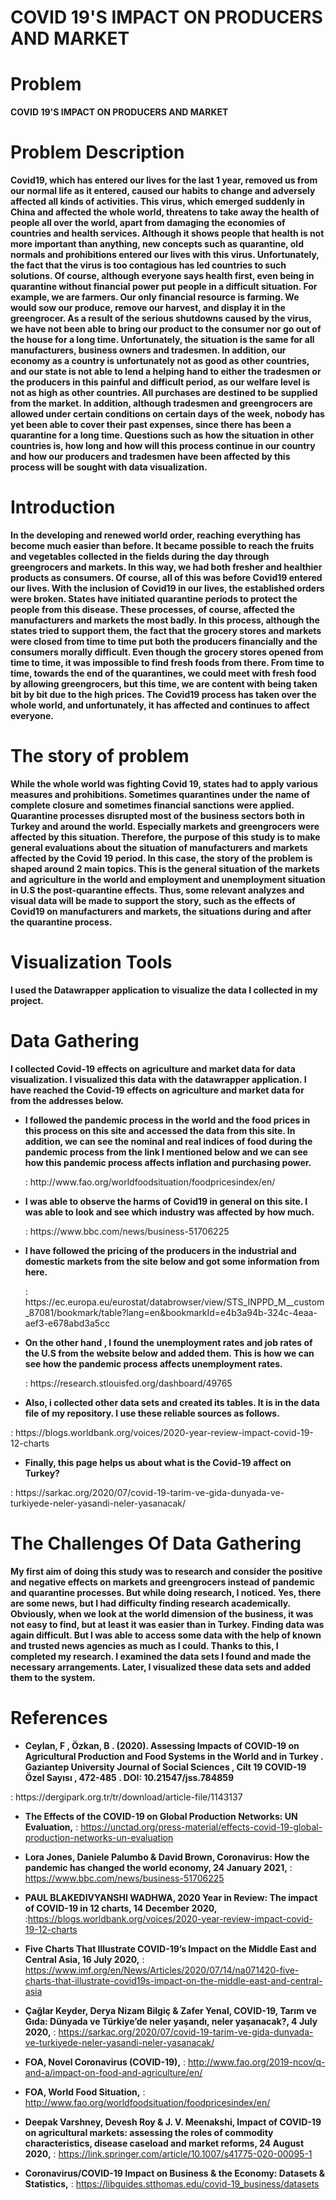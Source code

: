 # COVID 19'S IMPACT ON PRODUCERS AND MARKET

# Problem
**COVID 19'S IMPACT ON PRODUCERS AND MARKET**

# Problem Description
  **Covid19, which has entered our lives for the last 1 year, removed us from our normal life as it entered, caused our habits to change and adversely affected all kinds of activities. This virus, which emerged suddenly in China and affected the whole world, threatens to take away the health of people all over the world, apart from damaging the economies of countries and health services. Although it shows people that health is not more important than anything, new concepts such as quarantine, old normals and prohibitions entered our lives with this virus. Unfortunately, the fact that the virus is too contagious has led countries to such solutions. Of course, although everyone says health first, even being in quarantine without financial power put people in a difficult situation. For example, we are farmers. Our only financial resource is farming. We would sow our produce, remove our harvest, and display it in the greengrocer. As a result of the serious shutdowns caused by the virus, we have not been able to bring our product to the consumer nor go out of the house for a long time. Unfortunately, the situation is the same for all manufacturers, business owners and tradesmen. In addition, our economy as a country is unfortunately not as good as other countries, and our state is not able to lend a helping hand to either the tradesmen or the producers in this painful and difficult period, as our welfare level is not as high as other countries. All purchases are destined to be supplied from the market. In addition, although tradesmen and greengrocers are allowed under certain conditions on certain days of the week, nobody has yet been able to cover their past expenses, since there has been a quarantine for a long time. Questions such as how the situation in other countries is, how long and how will this process continue in our country and how our producers and tradesmen have been affected by this process will be sought with data visualization.**

# Introduction
  **In the developing and renewed world order, reaching everything has become much easier than before. It became possible to reach the fruits and vegetables collected in the fields during the day through greengrocers and markets. In this way, we had both fresher and healthier products as consumers. Of course, all of this was before Covid19 entered our lives. With the inclusion of Covid19 in our lives, the established orders were broken. States have initiated quarantine periods to protect the people from this disease. These processes, of course, affected the manufacturers and markets the most badly. In this process, although the states tried to support them, the fact that the grocery stores and markets were closed from time to time put both the producers financially and the consumers morally difficult. Even though the grocery stores opened from time to time, it was impossible to find fresh foods from there. From time to time, towards the end of the quarantines, we could meet with fresh food by allowing greengrocers, but this time, we are content with being taken bit by bit due to the high prices. The Covid19 process has taken over the whole world, and unfortunately, it has affected and continues to affect everyone.**

# The story of problem
  **While the whole world was fighting Covid 19, states had to apply various measures and prohibitions. Sometimes quarantines under the name of complete closure and sometimes financial sanctions were applied. Quarantine processes disrupted most of the business sectors both in Turkey and around the world. Especially markets and greengrocers were affected by this situation. Therefore, the purpose of this study is to make general evaluations about the situation of manufacturers and markets affected by the Covid 19 period. In this case, the story of the problem is shaped around 2 main topics. This is the general situation of the markets and agriculture in the world and employment and unemployment situation in U.S  the post-quarantine effects. Thus, some relevant analyzes and visual data will be made to support the story, such as the effects of Covid19 on manufacturers and markets, the situations during and after the quarantine process.**

# Visualization Tools
**I used the Datawrapper application to visualize the data I collected in my project.**

# Data Gathering
  **I collected Covid-19 effects on agriculture and market data for data visualization. I visualized this data with the datawrapper application. I have reached the Covid-19 effects on agriculture and market data for  from the addresses below.**


- **I followed the pandemic process in the world and the food prices in this process on this site and accessed the data from this site. In addition, we can see the nominal and real indices of food during the pandemic process from the link I mentioned below and we can see how this pandemic process affects inflation and purchasing power.**
  <link> : http://www.fao.org/worldfoodsituation/foodpricesindex/en/
  
  
- **I was able to observe the harms of Covid19 in general on this site. I was able to look and see which industry was affected by how much.**
  <link> : https://www.bbc.com/news/business-51706225
  
- **I have followed the pricing of the producers in the industrial and domestic markets from the site below and got some information from here.**
  <link> : https://ec.europa.eu/eurostat/databrowser/view/STS_INPPD_M__custom_87081/bookmark/table?lang=en&bookmarkId=e4b3a94b-324c-4eaa-aef3-e678abd3a5cc
  
- **On the other hand , I found the unemployment rates and job rates of the U.S from the website below and added them. This is how we can see how the pandemic process affects unemployment rates.**
  <link> : https://research.stlouisfed.org/dashboard/49765
  
- **Also, i collected other data sets and created its tables. It is in the data file of my repository. I use these reliable sources as follows.**
<link>   : https://blogs.worldbank.org/voices/2020-year-review-impact-covid-19-12-charts

- **Finally, this page helps us about what is the Covid-19 affect on Turkey?**
<link>   : https://sarkac.org/2020/07/covid-19-tarim-ve-gida-dunyada-ve-turkiyede-neler-yasandi-neler-yasanacak/

# The Challenges Of Data Gathering

  **My first aim of doing this study was to research and consider the positive and negative effects on markets and greengrocers instead of pandemic and quarantine processes. But while doing research, I noticed. Yes, there are some news, but I had difficulty finding research academically. Obviously, when we look at the world dimension of the business, it was not easy to find, but at least it was easier than in Turkey. Finding data was again difficult. But I was able to access some data with the help of known and trusted news agencies as much as I could. Thanks to this, I completed my research. I examined the data sets I found and made the necessary arrangements. Later, I visualized these data sets and added them to the system.**
  
# References

- **Ceylan, F , Özkan, B . (2020). Assessing Impacts of COVID-19 on Agricultural Production and Food Systems in the World and in Turkey . Gaziantep University Journal of Social Sciences , Cilt 19 COVID-19 Özel Sayısı , 472-485 . DOI: 10.21547/jss.784859**
<link> : https://dergipark.org.tr/tr/download/article-file/1143137

- **The Effects of the COVID-19 on Global Production Networks: UN Evaluation,** <link> : https://unctad.org/press-material/effects-covid-19-global-production-networks-un-evaluation

- **Lora Jones, Daniele Palumbo & David Brown, Coronavirus: How the pandemic has changed the world economy, 24 January 2021,** <link> : https://www.bbc.com/news/business-51706225

- **PAUL BLAKEDIVYANSHI WADHWA, 2020 Year in Review: The impact of COVID-19 in 12 charts, 14 December 2020,** <link> :https://blogs.worldbank.org/voices/2020-year-review-impact-covid-19-12-charts

- **Five Charts That Illustrate COVID-19’s Impact on the Middle East and Central Asia, 16 July 2020,** <link> : https://www.imf.org/en/News/Articles/2020/07/14/na071420-five-charts-that-illustrate-covid19s-impact-on-the-middle-east-and-central-asia

-  **Çağlar Keyder, Derya Nizam Bilgiç & Zafer Yenal, COVID-19, Tarım ve Gıda: Dünyada ve Türkiye’de neler yaşandı, neler yaşanacak?, 4 July 2020,** <link> : https://sarkac.org/2020/07/covid-19-tarim-ve-gida-dunyada-ve-turkiyede-neler-yasandi-neler-yasanacak/

- **FOA, Novel Coronavirus (COVID-19),** <link> : http://www.fao.org/2019-ncov/q-and-a/impact-on-food-and-agriculture/en/

- **FOA, World Food Situation,** <link> : http://www.fao.org/worldfoodsituation/foodpricesindex/en/ 

- **Deepak Varshney, Devesh Roy & J. V. Meenakshi, Impact of COVID-19 on agricultural markets: assessing the roles of commodity characteristics, disease caseload and market reforms, 24 August 2020,** <link> : https://link.springer.com/article/10.1007/s41775-020-00095-1

- **Coronavirus/COVID-19 Impact on Business & the Economy: Datasets & Statistics,** <link> : https://libguides.stthomas.edu/covid-19_business/datasets










